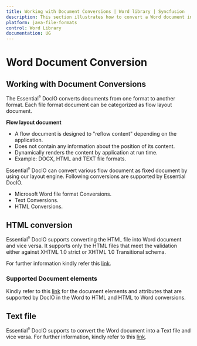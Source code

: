 ```yaml
---
title: Working with Document Conversions | Word library | Syncfusion
description: This section illustrates how to convert a Word document into other supported file formats using Syncfusion Java Word library
platform: java-file-formats
control: Word Library
documentation: UG
---
```


# Word Document Conversion

## Working with Document Conversions

The Essential<sup style="font-size:70%">&reg;</sup> DocIO converts documents from one format to another format. Each file format document can be categorized as flow layout document.

**Flow layout document**

* A flow document is designed to "reflow content" depending on the application.
* Does not contain any information about the position of its content.
* Dynamically renders the content by application at run time.
* Example: DOCX, HTML and TEXT file formats.

Essential<sup style="font-size:70%">&reg;</sup> DocIO can convert various flow document as fixed document by using our layout engine. Following conversions are supported by Essential DocIO.

* Microsoft Word file format Conversions.
* Text Conversions.
* HTML Conversions.

## HTML conversion

Essential<sup style="font-size:70%">&reg;</sup> DocIO supports converting the HTML file into Word document and vice versa. It supports only the HTML files that meet the validation either against XHTML 1.0 strict or XHTML 1.0 Transitional schema. 

For further information kindly refer this  [link](https://help.syncfusion.com/document-processing/word/word-library/java/html#).

### Supported Document elements

Kindly refer to this [link](https://help.syncfusion.com/document-processing/word/word-library/java/html#supported-and-unsupported-items#)  for the document elements and attributes that are supported by DocIO in the Word to HTML and HTML to Word conversions.

## Text file

Essential<sup style="font-size:70%">&reg;</sup> DocIO supports to convert the Word document into a Text file and vice versa. For further information, kindly refer to this [link](https://help.syncfusion.com/document-processing/word/word-library/java/text#).